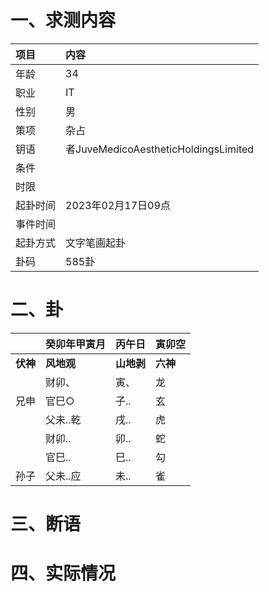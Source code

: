 # 一、求测内容
|项目|内容|
|:-|:-|
|年龄|34|
|职业|IT|
|性别|男|
|策项|杂占|
|钥语|者JuveMedicoAestheticHoldingsLimited|
|条件||
|时限||
|起卦时间|2023年02月17日09点|
|事件时间||
|起卦方式|文字笔画起卦|
|卦码|585卦|

# 二、卦
||癸卯年甲寅月|丙午日|寅卯空|
|:-|:-|:-|:-|
|**伏神**|**风地观**|**山地剥**|**六神**|
||财卯、|寅、|龙|
|兄申|官巳○|子..|玄|
||父未..乾|戌..|虎|
||财卯..|卯..|蛇|
||官巳..|巳..|勾|
|孙子|父未..应|未..|雀|


# 三、断语

# 四、实际情况